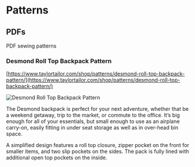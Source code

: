 # Patterns


## PDFs

PDF sewing patterns


### Desmond Roll Top Backpack Pattern
[https://www.taylortailor.com/shop/patterns/desmond-roll-top-backpack-pattern/](https://www.taylortailor.com/shop/patterns/desmond-roll-top-backpack-pattern/)

![Desmond Roll Top Backpack Pattern](https://www.taylortailor.com/wp-content/uploads/2015/09/desmond-front.jpg)

The Desmond backpack is perfect for your next adventure, whether that be a weekend getaway, trip to the market, or commute to the office. It’s big enough for all of your essentials, but small enough to use as an airplane carry-on, easily fitting in under seat storage as well as in over-head bin space.

A simplified design features a roll top closure, zipper pocket on the front for smaller items, and two slip pockets on the sides. The pack is fully lined with additional open top pockets on the inside.
